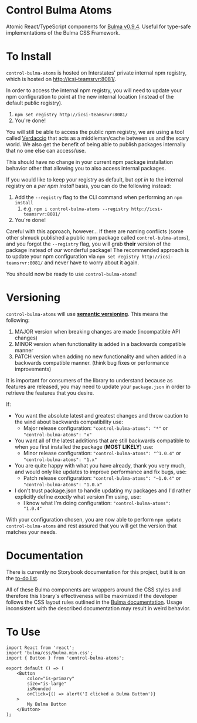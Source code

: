 # Control Bulma Atoms

Atomic React/TypeScript components for [Bulma v0.9.4](https://bulma.io/documentation/). Useful for type-safe implementations of the Bulma CSS Framework.

# To Install

`control-bulma-atoms` is hosted on Interstates' private internal npm registry, which is hosted on [http://icsi-teamsrvr:8081/](http://icsi-teamsrvr:8081/).

In order to access the internal npm registry, you will need to update your npm configuration to point at the new internal location (instead of the default public registry).

1. `npm set registry http://icsi-teamsrvr:8081/`
2. You're done!

You will still be able to access the public npm registry, we are using a tool called [Verdaccio](https://verdaccio.org) that acts as a middleman/cache between us and the scary world. We also get the benefit of being able to publish packages internally that no one else can access/use.

This should have no change in your current npm package installation behavior other that allowing you to also access internal packages.

If you would like to keep your registry as default, but _opt in_ to the internal registry on a _per npm install_ basis, you can do the following instead:

1. Add the `--registry` flag to the CLI command when performing an `npm install`
    1. e.g. `npm i control-bulma-atoms --registry http://icsi-teamsrvr:8081/`
2. You're done!

Careful with this approach, however... If there are naming conflicts (some other shmuck published a public npm package called `control-bulma-atoms`), and you forgot the `--registry` flag, you will grab **their** version of the package instead of _our_ wonderful package! The recommended approach is to update your npm configuration via `npm set registry http://icsi-teamsrvr:8081/` and never have to worry about it again.

You should now be ready to use `control-bulma-atoms`!

# Versioning

`control-bulma-atoms` will use [**semantic versioning**](https://semver.org). This means the following:

1. MAJOR version when breaking changes are made (incompatible API changes)
2. MINOR version when functionality is added in a backwards compatible manner
3. PATCH version when adding no new functionality and when added in a backwards compatible manner. (think bug fixes or performance improvements)

It is important for consumers of the library to understand because as features are released, you may need to update your `package.json` in order to retrieve the features that you desire.

If:

-   You want the absolute latest and greatest changes and throw caution to the wind about backwards compatibility use:
    -   Major release configuration: `"control-bulma-atoms": "*"` or `"control-bulma-atoms": "x"`
-   You want all of the latest additions that are still backwards compatible to when you first installed the package (**MOST LIKELY**) use:
    -   Minor release configuration: `"control-bulma-atoms": "^1.0.4"` or `"control-bulma-atoms": "1.x"`
-   You are quite happy with what you have already, thank you very much, and would only like updates to improve performance and fix bugs, use:
    -   Patch release configuration: `"control-bulma-atoms": "~1.0.4"` or `"control-bulma-atoms": "1.0.x"`
-   I don't trust package.json to handle updating my packages and I'd rather explicitly define _exactly_ what version I'm using, use:
    -   I know what I'm doing configuration: `"control-bulma-atoms": "1.0.4"`

With your configuration chosen, you are now able to perform `npm update control-bulma-atoms` and rest assured that you will get the version that matches your needs.

# Documentation

There is currently no Storybook documentation for this project, but it is on the [to-do list](http://icsi-teamsrvr:8080/tfs/Samples/Web%20Components/_workitems/edit/5/).

All of these Bulma components are wrappers around the CSS styles and therefore this library's effectiveness will be maximized if the developer follows the CSS layout rules outlined in the [Bulma documentation](https://bulma.io/documentation/). Usage inconsistent with the described documentation may result in weird behavior.

# To Use

```tsx
import React from 'react';
import 'bulma/css/bulma.min.css';
import { Button } from 'control-bulma-atoms';

export default () => (
    <Button
        color="is-primary"
        size="is-large"
        isRounded
        onClick={() => alert('I clicked a Bulma Button')}
    >
        My Bulma Button
    </Button>
);
```
